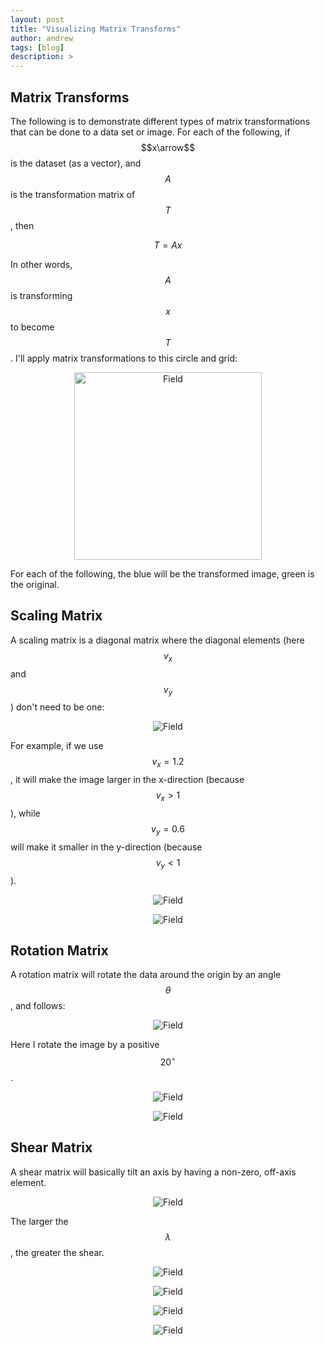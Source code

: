 ```yaml
---
layout: post
title: "Visualizing Matrix Transforms"
author: andrew
tags: [blog]
description: >
---
```



## Matrix Transforms

The following is to demonstrate different types of matrix transformations that can be done to a data set or image.  For each of the following, if $$x\arrow$$ is the dataset (as a vector), and $$A$$ is the transformation matrix of $$T$$, then

$$
T = Ax
$$

In other words, $$A$$ is transforming $$x$$ to become $$T$$.  I'll apply matrix transformations to this circle and grid:

<p align="center">
<img src="/public/img/visualizing_matrix_transforms/original.png?raw=true" alt="Field" style="width:300px"/>
</p>

For each of the following, the blue will be the transformed image, green is the original.

## Scaling Matrix

A scaling matrix is a diagonal matrix where the diagonal elements (here $$v_x$$ and $$v_y$$) don't need to be one:

<p align="center">
<img src="/public/img/visualizing_matrix_transforms/scale_matrix.png?raw=true" alt="Field"/>
</p>

For example, if we use $$v_x=1.2$$, it will make the image larger in the x-direction (because $$v_x>1$$), while $$v_y=0.6$$ will make it smaller in the y-direction (because $$v_y<1$$).

<p align="center">
<img src="/public/img/visualizing_matrix_transforms/scale_ex.png?raw=true" alt="Field"/>
</p>

<p align="center">
<img src="/public/img/visualizing_matrix_transforms/scale.png?raw=true" alt="Field"/>
</p>


## Rotation Matrix

A rotation matrix will rotate the data around the origin by an angle $$\theta$$, and follows:

<p align="center">
<img src="/public/img/visualizing_matrix_transforms/rotation_matrix.png?raw=true" alt="Field"/>
</p>

Here I rotate the image by a positive $$20^{\circ}$$.

<p align="center">
<img src="/public/img/visualizing_matrix_transforms/rotation_ex.png?raw=true" alt="Field"/>
</p>

<p align="center">
<img src="/public/img/visualizing_matrix_transforms/rotate.png?raw=true" alt="Field"/>
</p>


## Shear Matrix

A shear matrix will basically tilt an axis by having a non-zero, off-axis element.

<p align="center">
<img src="/public/img/visualizing_matrix_transforms/shear_matrix.png?raw=true" alt="Field"/>
</p>

The larger the $$\lambda$$, the greater the shear.

<p align="center">
<img src="/public/img/visualizing_matrix_transforms/shear1_ex.png?raw=true" alt="Field"/>
</p>

<p align="center">
<img src="/public/img/visualizing_matrix_transforms/shear1.png?raw=true" alt="Field"/>
</p>


<p align="center">
<img src="/public/img/visualizing_matrix_transforms/shear2_ex.png?raw=true" alt="Field"/>
</p>

<p align="center">
<img src="/public/img/visualizing_matrix_transforms/shear2.png?raw=true" alt="Field"/>
</p>




